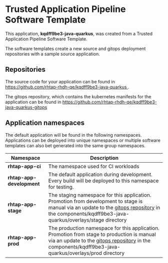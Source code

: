 # Trusted Application Pipeline Software Template

This application, **kqdff9be3-java-quarkus**, was created from a Trusted Application Pipeline Software Template.

The software templates create a new source and gitops deployment repositories with a sample source application. 

## Repositories

The source code for your application can be found in [https://github.com/rhtap-rhdh-qe/kqdff9be3-java-quarkus ](https://github.com/rhtap-rhdh-qe/kqdff9be3-java-quarkus ).
 
The gitops repository, which contains the kubernetes manifests for the application can be found in 
[https://github.com/rhtap-rhdh-qe/kqdff9be3-java-quarkus-gitops ](https://github.com/rhtap-rhdh-qe/kqdff9be3-java-quarkus-gitops ) 

## Application namespaces 

The default application will be found in the following namespaces. Applications can be deployed into unique namespaces or multiple software templates can also bet generated into the same group namespaces.  

|  Namespace   |  Description   |  
| -------- | -------- |
| **rhtap-app-ci** | The namespace used for CI workloads |
| **rhtap-app-development** | The default application during development. Every build will be deployed to this namespace for testing. |
| **rhtap-app-stage** | The staging namespace for this application. Promotion from development to stage is manual via an update to the [gitops repository](https://github.com/rhtap-rhdh-qe/kqdff9be3-java-quarkus-gitops ) in the components/kqdff9be3-java-quarkus/overlays/stage directory |
| **rhtap-app-prod** | The production namespace for this application. Promotion from stage to production is manual via an update to the [gitops repository](https://github.com/rhtap-rhdh-qe/kqdff9be3-java-quarkus-gitops ) in the components/kqdff9be3-java-quarkus/overlays/prod directory |